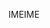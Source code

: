<span data-ttu-id="f42e6-101">IME</span><span class="sxs-lookup"><span data-stu-id="f42e6-101">IME</span></span>